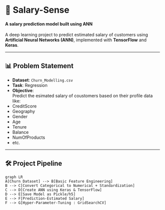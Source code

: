 # 🔄 Salary-Sense
#### A salary prediction model built using ANN
A deep learning project to predict estimated salary of customers using **Artificial Neural Networks (ANN)**, implemented with **TensorFlow** and **Keras**.

---

## 📊 Problem Statement

- **Dataset**: `Churn_Modelling.csv`
- **Task**: Regression
- **Objective**:  
  Predict the esimated salary of coustomers based on their profile data like:
 - CreditScore
 - Geography
 - Gender
 - Age
 - Tenure
 - Balance
 - NumOfProducts
- etc.

---

## 🛠 Project Pipeline

```mermaid
graph LR
A[Churn Dataset] --> B[Basic Feature Engineering]
B --> C[Convert Categorical to Numerical + Standardization]
C --> D[Create ANN using Keras & TensorFlow]
D --> E[Save Model as Pickle/h5]
E --> F[Prediction-Estimated Salary]
F --> G[Hyper-Parameter-Tuning : GridSearchCV]
